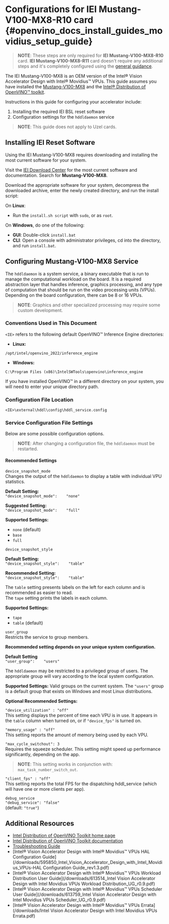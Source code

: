 # Configurations for IEI Mustang-V100-MX8-R10 card {#openvino_docs_install_guides_movidius_setup_guide}

> **NOTE**: These steps are only required for **IEI Mustang-V100-MX8-R10** card. **IEI Mustang-V100-MX8-R11** card doesn't require any additional steps and it's completely configured using the [general guidance](installing-openvino-config-ivad-vpu.md).      


The IEI Mustang-V100-MX8 is an OEM version of the Intel® Vision Accelerator Design with Intel® Movidius™ VPUs.
This guide assumes you have installed the [Mustang-V100-MX8](https://download.ieiworld.com/) and the [Intel® Distribution of OpenVINO™ toolkit](https://software.intel.com/content/www/us/en/develop/tools/openvino-toolkit.html).

Instructions in this guide for configuring your accelerator include:
1.	Installing the required IEI BSL reset software
2.	Configuration settings for the `hddldaemon` service

> **NOTE**: This guide does not apply to Uzel cards.

## Installing IEI Reset Software

Using the IEI Mustang-V100-MX8 requires downloading and installing the most current software for your system.

Visit the [IEI Download Center](https://download.ieiworld.com/) for the most current software and documentation.
Search for **Mustang-V100-MX8**.

Download the appropriate software for your system, decompress the downloaded archive, enter the newly created directory, and run the install script:

On **Linux**:
-  Run the `install.sh script` with `sudo`, or as `root`.

On **Windows**, do one of the following:<br>
-  **GUI**: Double-click `install.bat`
-  **CLI**: Open a console with administrator privileges, cd into the directory, and run `install.bat`.

## Configuring Mustang-V100-MX8 Service

The `hddldaemon` is a system service, a binary executable that is run to manage the computational workload on the board.  It is a required abstraction layer that handles inference, graphics processing, and any type of computation that should be run on the video processing units (VPUs).  Depending on the board configuration, there can be 8 or 16 VPUs.

> **NOTE**: Graphics and other specialized processing may require some custom development.

### Conventions Used in This Document

`<IE>` refers to the following default OpenVINO&trade; Inference Engine directories:
-  **Linux:**	   
 ```
 /opt/intel/openvino_2022/inference_engine
 ```
-  **Windows:**	    
``` 
C:\Program Files (x86)\IntelSWTools\openvino\inference_engine 
```

If you have installed OpenVINO&trade; in a different directory on your system, you will need to enter your unique directory path.

### Configuration File Location

`<IE>\external\hddl\config\hddl_service.config`

### Service Configuration File Settings

Below are some possible configuration options. 

> **NOTE**:  After changing a configuration file, the `hddldaemon` must be restarted. 

#### Recommended Settings

`device_snapshot_mode`       
Changes the output of the `hddldaemon` to display a table with individual VPU statistics.

**Default Setting:**          
`"device_snapshot_mode":    "none"`

**Suggested Setting:**           
`"device_snapshot_mode":    "full"`
 
**Supported Settings:**          
  -  `none` (default)
  -  `base`
  -  `full`

`device_snapshot_style`

**Default Setting:**            
`"device_snapshot_style":    "table"`
   
**Recommended Setting:**           
`"device_snapshot_style":    "table"`  

The `table` setting presents labels on the left for each column and is recommended as easier to read.   
The `tape` setting prints the labels in each column.

**Supported Settings:**     
-  `tape`
-  `table` (default)

`user_group	`  
Restricts the service to group members. 

**Recommended	setting depends on your unique system configuration.**     

**Default Setting**	       
`"user_group":    "users"`

The `hddldaemon` may be restricted to a privileged group of users.  The appropriate group will vary according to the local system configuration.
     
**Supported Settings:**
Valid groups on the current system.  The `"users"` group is a default group that exists on Windows and most Linux distributions.


**Optional Recommended Settings:**                

`"device_utilization" : "off"`                      
This setting displays the percent of time each VPU is in use.  It appears in the `table` column when turned on, or if `"device_fps"` is turned on.

`"memory_usage" : "off"`                    
This setting reports the amount of memory being used by each VPU.

`"max_cycle_switchout": 3`                   
Requires the squeeze scheduler.  This setting might speed up performance significantly, depending on the app.  

> **NOTE**: This setting works in conjunction with: `max_task_number_switch_out`.

`"client_fps" : "off"`                          
This setting reports the total FPS for the dispatching hddl_service (which will have one or more clients per app).

`debug_service`                      
`"debug_service": "false"`                  
(default: `"true"`)


## Additional Resources

- [Intel Distribution of OpenVINO Toolkit home page](https://software.intel.com/en-us/openvino-toolkit)
- [Intel Distribution of OpenVINO Toolkit documentation](https://docs.openvino.ai)
- [Troubleshooting Guide](troubleshooting.md)
- [Intel® Vision Accelerator Design with Intel® Movidius™ VPUs HAL Configuration Guide](/downloads/595850_Intel_Vision_Accelerator_Design_with_Intel_Movidius_VPUs-HAL Configuration Guide_rev1.3.pdf)
- [Intel® Vision Accelerator Design with Intel® Movidius™ VPUs Workload Distribution User Guide](/downloads/613514_Intel Vision Accelerator Design with Intel Movidius VPUs Workload Distribution_UG_r0.9.pdf)
- [Intel® Vision Accelerator Design with Intel® Movidius™ VPUs Scheduler User Guide](/downloads/613759_Intel Vision Accelerator Design with Intel Movidius VPUs Scheduler_UG_r0.9.pdf)
- [Intel® Vision Accelerator Design with Intel® Movidius™ VPUs Errata](/downloads/Intel Vision Accelerator Design with Intel Movidius VPUs Errata.pdf)